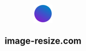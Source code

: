 [<center>
<img alt="image-resize-logo" src="./src/images/icon.png" width="60" /></center>](https://image-resize.com)
<h1 align="center">image-resize.com</h1>
